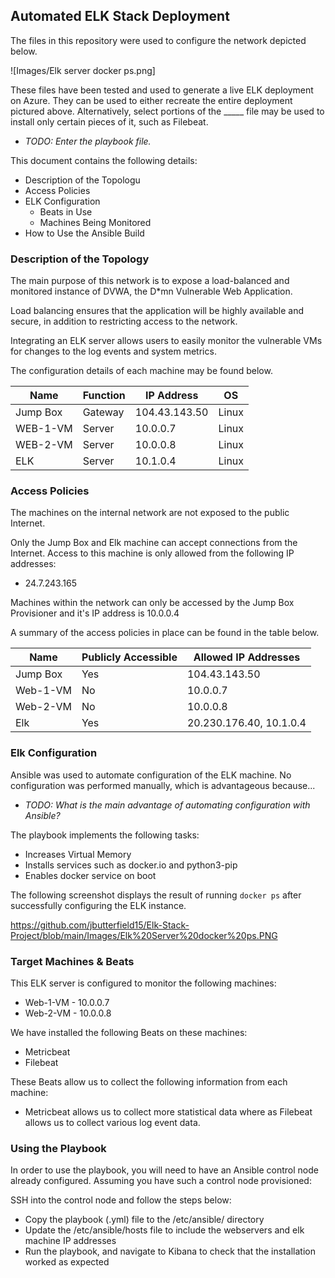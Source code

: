 ## Automated ELK Stack Deployment

The files in this repository were used to configure the network depicted below.

![Images/Elk server docker ps.png]

These files have been tested and used to generate a live ELK deployment on Azure. They can be used to either recreate the entire deployment pictured above. Alternatively, select portions of the _____ file may be used to install only certain pieces of it, such as Filebeat.

  - _TODO: Enter the playbook file._

This document contains the following details:
- Description of the Topologu
- Access Policies
- ELK Configuration
  - Beats in Use
  - Machines Being Monitored
- How to Use the Ansible Build


### Description of the Topology

The main purpose of this network is to expose a load-balanced and monitored instance of DVWA, the D*mn Vulnerable Web Application.

Load balancing ensures that the application will be highly available and secure, in addition to restricting access to the network.

Integrating an ELK server allows users to easily monitor the vulnerable VMs for changes to the log events and system metrics.

The configuration details of each machine may be found below.

| Name     | Function | IP Address    |	OS      |
|----------|----------|---------------|---------|
| Jump Box | Gateway  | 104.43.143.50 |Linux    |
| WEB-1-VM | Server   | 10.0.0.7      |Linux    |
| WEB-2-VM | Server   | 10.0.0.8      |Linux    |
| ELK      | Server   | 10.1.0.4      |Linux    |

### Access Policies

The machines on the internal network are not exposed to the public Internet. 

Only the Jump Box and Elk machine can accept connections from the Internet. Access to this machine is only allowed from the following IP addresses:
- 24.7.243.165

Machines within the network can only be accessed by the Jump Box Provisioner and it's IP address is 10.0.0.4

A summary of the access policies in place can be found in the table below.

| Name     | Publicly Accessible | Allowed IP Addresses  |
|----------|---------------------|-----------------------|
| Jump Box | Yes                 |104.43.143.50          |
| Web-1-VM | No                  |10.0.0.7               |
| Web-2-VM | No                  |10.0.0.8               |
| Elk      | Yes                 |20.230.176.40, 10.1.0.4|

### Elk Configuration

Ansible was used to automate configuration of the ELK machine. No configuration was performed manually, which is advantageous because...
- _TODO: What is the main advantage of automating configuration with Ansible?_

The playbook implements the following tasks:
- Increases Virtual Memory
- Installs services such as docker.io and python3-pip
- Enables docker service on boot

The following screenshot displays the result of running `docker ps` after successfully configuring the ELK instance.

https://github.com/jbutterfield15/Elk-Stack-Project/blob/main/Images/Elk%20Server%20docker%20ps.PNG

### Target Machines & Beats
This ELK server is configured to monitor the following machines:
- Web-1-VM - 10.0.0.7
- Web-2-VM - 10.0.0.8

We have installed the following Beats on these machines:
- Metricbeat
- Filebeat

These Beats allow us to collect the following information from each machine:
- Metricbeat allows us to collect more statistical data where as Filebeat allows us to collect various log event data. 

### Using the Playbook
In order to use the playbook, you will need to have an Ansible control node already configured. Assuming you have such a control node provisioned: 

SSH into the control node and follow the steps below:
- Copy the playbook (.yml) file to the /etc/ansible/ directory
- Update the /etc/ansible/hosts file to include the webservers and elk machine IP addresses
- Run the playbook, and navigate to Kibana to check that the installation worked as expected
